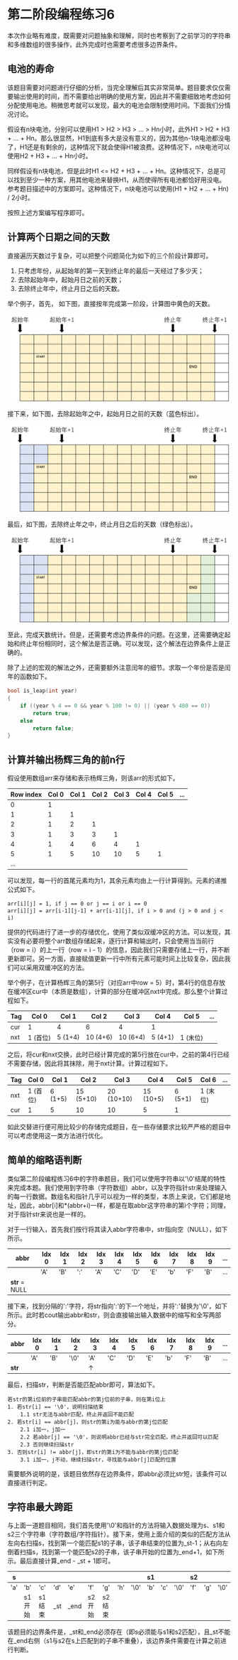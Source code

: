 # 第二阶段编程练习6

本次作业略有难度，既需要对问题抽象和理解，同时也考察到了之前学习的字符串和多维数组的很多操作，此外完成时也需要考虑很多边界条件。

## 电池的寿命

该题目需要对问题进行仔细的分析，当完全理解后其实非常简单。题目要求仅仅需要输出使用的时间，而不需要给出明确的使用方案，因此并不需要细致地考虑如何分配使用电池。稍微思考就可以发现，最大的电池会限制使用时间。下面我们分情况讨论。

假设有n块电池，分别可以使用H1 > H2 > H3 > ... > Hn小时，此外H1 > H2 + H3 + ... + Hn。那么很显然，H1到底有多大是没有意义的，因为其他n-1块电池都没电了，H1还是有剩余的，这种情况下就会使得H1被浪费。这种情况下，n块电池可以使用H2 + H3 + ... + Hn小时。

同样假设有n块电池，但是此时H1 <= H2 + H3 + ... + Hn。这种情况下，总是可以找到至少一种方案，用其他电池来替换H1，从而使得所有电池都恰好用没电。参考题目描述中的方案即可。这种情况下，n块电池可以使用(H1 + H2 + ... + Hn) / 2小时。

按照上述方案编写程序即可。

## 计算两个日期之间的天数

直接遍历天数过于复杂，可以把整个问题简化为如下的三个阶段计算即可。

1. 只考虑年份，从起始年的第一天到终止年的最后一天经过了多少天；
2. 去除起始年中，起始月日之前的天数；
3. 去除终止年中，终止月日之后的天数。

举个例子，首先， 如下图，直接按年完成第一阶段，计算图中黄色的天数。

![1](figs/count_day_1.png)

接下来，如下图，去除起始年之中，起始月日之前的天数（蓝色标出）。

![2](figs/count_day_2.png)

最后，如下图，去除终止年之中，终止月日之后的天数（绿色标出）。

![3](figs/count_day_3.png)

至此，完成天数统计。但是，还需要考虑边界条件的问题。在这里，还需要确定起始和终止年份相同时，这个解法是否正确。可以发现，这个解法在边界条件上是正确的。

除了上述的宏观的解法之外，还需要额外注意闰年的细节。求取一个年份是否是闰年的函数如下。

```cpp
bool is_leap(int year)
{
    if ((year % 4 == 0 && year % 100 != 0) || (year % 400 == 0))
        return true;
    else
        return false;
}
```

## 计算并输出杨辉三角的前n行

假设使用数组arr来存储和表示杨辉三角，则该arr的形式如下。

|Row index|Col 0|Col 1|Col 2|Col 3|Col 4|Col 5|...|
|-|-|-|-|-|-|-|-|
|0|1|
|1|1|1|
|2|1|2|1|
|3|1|3|3|1|
|4|1|4|6|4|1|
|5|1|5|10|10|5|1|
|...|

可以发现，每一行的首尾元素均为1，其余元素均由上一行计算得到。元素的递推公式如下。

```
arr[i][j] = 1, if j == 0 or j == i or i == 0
arr[i][j] = arr[i-1][j-1] + arr[i-1][j], if i > 0 and (j > 0 and j < i)
```

提供的代码进行了进一步的存储优化，使用了类似双缓冲区的方法。可以发现，其实没有必要将整个arr数组存储起来，逐行计算和输出时，只会使用当当前行（row = i）的上一行（row = i - 1）的信息，因此我们只需要存储上一行，并不断更新即可。另一方面，直接赋值更新一行中所有元素可能时间上比较复杂，因此我们可以采用双缓冲区的方法。

举个例子，在计算杨辉三角的第5行（对应arr中row = 5）时，第4行的信息存放在缓冲区cur中（本质是数组），计算的部分在缓冲区nxt中完成。那么整个计算过程如下。

|Tag|Col 0|Col 1|Col 2|Col 3|Col 4|Col 5|...|
|-|-|-|-|-|-|-|-|
|cur|1|4|6|4|1||
|nxt|1 (首位)|5 (1+4)|10 (4+6)|10 (6+4)|5 (4+1)|1 (末位)|

之后，将cur和nxt交换，此时已经计算完成的第5行放在cur中，之前的第4行已经不需要存储，因此将其抹除，用于nxt计算。计算过程如下。

|Tag|Col 0|Col 1|Col 2|Col 3|Col 4|Col 5|Col 6|...|
|-|-|-|-|-|-|-|-|-|
|nxt|1 (首位)|6 (1+5)|15 (5+10)|20 (10+10)|15 (10+5)|6 (5+1)|1 (末位)|
|cur|1|5|10|10|5|1|

如此交替进行便可用比较少的存储完成题目，在一些存储要求比较严严格的题目中可以考虑使用这一类方法进行优化。

## 简单的缩略语判断

类似第二阶段编程练习6中的字符串题目，我们可以使用字符串以'\0'结尾的特性来完成本题。我们使用到字符串（字符数组）abbr，以及字符指针str来处理输入的每一行数据。数组名和指针几乎可以视为一样的类型，本质上来说，它们都是地址，因此，abbr[i]和*(abbr+i)一样，都是在取abbr这字符串的第i个字符；同理，对于指针str来说也是一样的。

对于一行输入，首先我们按行将其读入abbr字符串中，str指向空（NULL），如下所示。

|abbr|Idx 0|Idx 1|Idx 2|Idx 3|Idx 4|Idx 5|Idx 6|Idx 7|Idx 8|Idx 9|...
|-|-|-|-|-|-|-|-|-|-|-|-|
||'A'|'B'|':'|'A'|'C'|'D'|'E'|'b'|'F'|'B'|...|
|**str** = NULL|

接下来，找到分隔的':'字符，将str指向':'的下一个地址，并将':'替换为'\0'，如下所示。此时若cout输出abbr和str，则会直接输出输入数据中的缩写和全写两部分。

|abbr|Idx 0|Idx 1|Idx 2|Idx 3|Idx 4|Idx 5|Idx 6|Idx 7|Idx 8|Idx 9|...
|-|-|-|-|-|-|-|-|-|-|-|-|
||'A'|'B'|'\0'|'A'|'C'|'D'|'E'|'b'|'F'|'B'|...|
|**str**||||↑|

最后，扫描str，判断是否能匹配abbr即可，算法如下。

```
若str的第i位前的子串能匹配abbr的第j位前的子串，则在第i位上
1. 若str[i] == '\0'，说明扫描结束
    1.1 str无法与abbr匹配，终止并返回不能匹配
2. 若str[i] == abbr[j]，则str的第i为能与abbr的第j位匹配
    2.1 i加一，j加一
    2.2 若abbr[j] == '\0'，则说明abbr已经与str完全匹配，终止并返回可以匹配
    2.3 否则继续扫描str
3. 否则str[i] != abbr[j]，即str的第i为不能与abbr的第j位匹配
    3.1 i加一，j不动，继续扫描str，寻找能与abbr[j]匹配的位置
```

需要额外说明的是，该题目依然存在边界条件，即abbr必须比str短，该条件可以直接进行判定。

## 字符串最大跨距

与上面一道题目相同，我们首先使用'\0'和指针的方法将输入数据处理为s、s1和s2三个字符串（字符数组/字符指针）。接下来，使用上面介绍的类似的匹配方法从左向右扫描s，找到第一个能匹配s1的子串，该子串结束的位置为_st-1；从右向左倒着扫描s，找到第一个能匹配s2的子串，该子串开始的位置为_end+1，如下所示。最后直接计算_end - _st + 1即可。

|s|||||||||s1|||s2|||
|-|-|-|-|-|-|-|-|-|-|-|-|-|-|-|
|'a'|'b'|'c'|'d'|'e'|'f'|'g'|'h'|'\0'|'b'|'c'|'\0'|'f'|'g'|'\0'|
||s1开始|s1结束|_st|_end|s2开始|s2结束|

该题目的边界条件是，_st和_end必须存在（即s必须能与s1和s2匹配），且_st不能在_end右侧（s1与s2在s上匹配到的子串不重叠），该边界条件需要在计算之前进行判断。